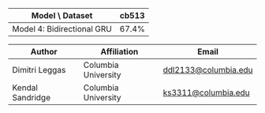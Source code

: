 | Model \ Dataset                                    | cb513 |
| -------------------------------------------------- | ----- |
| Model 4: Bidirectional GRU                         | 67.4% |

| Author             | Affiliation         | Email                |
| ------------------ | ------------------- | -------------------- |
| Dimitri Leggas     | Columbia University | ddl2133@columbia.edu |
| Kendal Sandridge   | Columbia University | ks3311@columbia.edu  |
